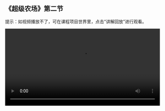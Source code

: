 ## 《超级农场》第二节
 
提示：如视频播放不了，可在课程项目世界里，点击“讲解回放”进行观看。
 
<video width="100%" controls controlslist="nodownload nofullscreen noremoteplayback" disablePictureInPicture>
  <source src="https://api.keepwork.com/ts-storage/siteFiles/21642/raw#超级农场2_4.1.webm" type="video/webm" />
  <source src="https://api.keepwork.com/ts-storage/siteFiles/21643/raw#超级农场2_4.1.mp4" type="video/mp4" />
   
  你的浏览器不支持播放
</video>
<style>
video::-webkit-media-controls-fullscreen-button { display: none; } 
</style>

## 字幕


在上节课中，我们搭建了苹果、胡萝卜模型
农场里除了植物，是不是还应该有一些动物呢？
答案是肯定的
前面用到的活动模型都是我们自己用方块搭建的
其实，在paracraft里面，自带了一些素材供我们使用
如何去使用这些素材呢？我们接着往下看

### 步骤一

点击E按钮，打开工具栏
选择工具子标签下的活动模型
点击模型，就进入到我们的模型素材库
接着，在动物分类下选择青蛙
点击确定
右键放置两只青蛙到场景中
这样，场景中就成功放置了两只青蛙
### 步骤二
青蛙已经成功放置好了
想要实现青蛙被拖动时自动转换方向应该怎么做呢？
非常简单，只需要调整青蛙的一个属性就可以了
具体是哪个属性呢？我们一起去看看
右键选择青蛙，打开属性面板
设置自动转向为“是”
点击确定
拖动青蛙来看看效果吧
我们可以看到，青蛙在移动的过程中会自动旋转
拖动另一只看看效果
可以看到，这只青蛙的朝向跟初始的朝向始终一致
如何让青蛙自动转向，你知道应该调整哪个属性了吗？


### 步骤三

农场中只有青蛙的话显得有点单调
我们来给青蛙找个伴，在场景中再添加一条小狗吧
方法和添加青蛙一样
首先，点击E按钮，打开工具栏
选择工具子标签下的活动模型
然后，点击模型，选择动物分类下的狗
狗下面有两个动作编号，0和4，分别表示待机和走路
点击确定
放置一只狗在场景中
接着，右键选中狗
切换到属性面板
设置自动转向为是
点击确定
拖动小狗来看看效果吧
可以看到，小狗在移动的时候方向是旋转变化的
这样，带有自动转向且可移动的小狗模型就成功添加到场景中啦
这节课，我们主要学习了如何给养殖区添加一些小动物
快去给自己的农场添加一些你喜欢的小动物，继续丰富自己的农场世界吧！
下节课，我们将要学习如何给农场中的农作物进行浇水灌溉